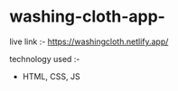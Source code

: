 # washing-cloth-app-

live link :- https://washingcloth.netlify.app/

technology used :-
- HTML, CSS, JS